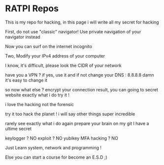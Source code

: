# RATPI Repos

This is my repo for hacking, in this page i will write all my secret for hacking

First, do not use "classic" navigator!
Use private navigation of your navigator instead

Now you can surf on the internet incognito

Two, Modify your IPv4 address of your computer 

I know, it's difficult, please look the CIDR of your network

have you a VPN ? if yes, use it
and if not change your DNS : 8.8.8.8
damn it's easy to change it

so now what else ?
encrypt your 
connection
result, you can going to secret website
exactly what i do
try it !

i love the hacking
not the forensic

try it too
hack the planet !
i will say other things
super incredible

rarely see
exactly what i do again
prepare your brain
on my git I have a ultime secret

keylogger ? NO
exploit ? NO
yubikey MFA hacking ? NO

Just Learn system, network and programming !

Else you can start a course for become an E.S.D ;)
